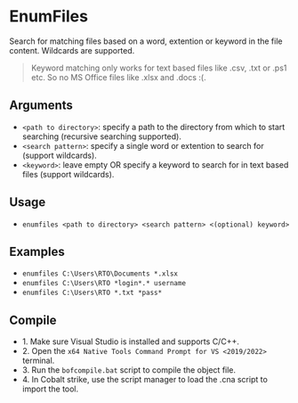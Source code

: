 # EnumFiles
Search for matching files based on a word, extention or keyword in the file content. Wildcards are supported.

>Keyword matching only works for text based files like .csv, .txt or .ps1 etc. So no MS Office files like .xlsx and .docs :(. 

## Arguments
* `<path to directory>`: specify a path to the directory from which to start searching (recursive searching supported).
* `<search pattern>`: specify a single word or extention to search for (support wildcards).
* `<keyword>`: leave empty OR specify a keyword to search for in text based files (support wildcards).

## Usage
* `enumfiles <path to directory> <search pattern> <(optional) keyword>`

## Examples
* `enumfiles C:\Users\RTO\Documents *.xlsx`
* `enumfiles C:\Users\RTO *login*.* username`
* `enumfiles C:\Users\RTO *.txt *pass*`

## Compile
- 1\. Make sure Visual Studio is installed and supports C/C++.
- 2\. Open the `x64 Native Tools Command Prompt for VS <2019/2022>` terminal.
- 3\. Run the `bofcompile.bat` script to compile the object file. 
- 4\. In Cobalt strike, use the script manager to load the .cna script to import the tool. 
